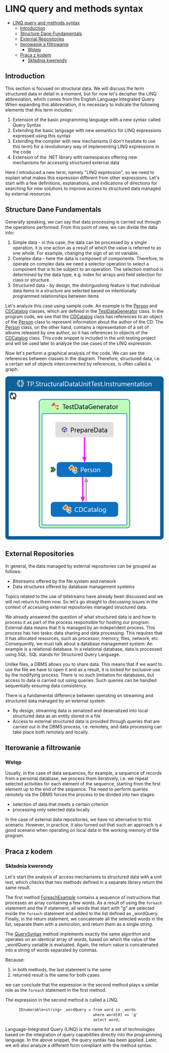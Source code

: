 <!--
//________________________________________________________________________________________________________________
//  Copyright (C) 2024, Mariusz Postol LODZ POLAND.
//
//  To be in touch join the community by pressing the `Watch` button and get started commenting using the 
// discussion panel at https://github.com/mpostol/TP/discussions/182
//
//  by introducing yourself and telling us what you do with this community.
//________________________________________________________________________________________________________________
-->

# LINQ query and methods syntax

- [LINQ query and methods syntax](#linq-query-and-methods-syntax)
  - [Introduction](#introduction)
  - [Structure Dane Fundamentals](#structure-dane-fundamentals)
  - [External Repositories](#external-repositories)
  - [Iterowanie a filtrowanie](#iterowanie-a-filtrowanie)
    - [Wstęp](#wstęp)
  - [Praca z kodem](#praca-z-kodem)
    - [Składnia kwerendy](#składnia-kwerendy)

## Introduction

This section is focused on structural data. We will discuss the term structured data in detail in a moment, but for now let's decipher the LINQ abbreviation, which comes from the English Language Integrated Query. When expanding this abbreviation, it is necessary to indicate the following elements that this term includes:

1. Extension of the basic programming language with a new syntax called Query Syntax
2. Extending the basic language with new semantics for LINQ expressions expressed using this syntax
3. Extending the compiler with new mechanisms (I don't hesitate to use this term) for a revolutionary way of implementing LINQ expressions in the code
4. Extension of the .NET library with namespaces offering new mechanisms for accessing structured external data

Here I introduced a new term, namely "LINQ expression", so we need to explain what makes this expression different from other expressions. Let's start with a few definitions, explanations, and indications of directions for searching for new solutions to improve access to structured data managed by external resources.

## Structure Dane Fundamentals

Generally speaking, we can say that data processing is carried out through the operations performed. From this point of view, we can divide the data into:

1. Simple data - in this case, the data can be processed by a single operation, it is one action as a result of which the value is referred to as one whole. For example, changing the sign of an int variable.
2. Complex data – here the data is composed of components. Therefore, to operate on complex data we need a selector operation to select a component that is to be subject to an operation. The selection method is determined by the data type, e.g. index for arrays and field selection for class or structure.
3. Structured data - by design, the distinguishing feature is that individual data items in a structure are selected based on intentionally programmed relationships between items

Let's analyze this case using sample code. An example is the [Person][Person] and [CDCatalog][CDCatalog] classes, which are defined in the [TestDataGenerator][TestDataGenerator] class. In the program code, we see that the [CDCatalog][CDCatalog] class has references to an object of the [Person][Person] class to represent information about the author of the CD. The [Person][Person] class, on the other hand, contains a representation of a set of albums released by one author, so it has references to objects of the [CDCatalog][CDCatalog] class. This code snippet is included in the unit testing project and will be used later to analyze the use cases of the LINQ expression.

Now let's perform a graphical analysis of the code. We can see the references between classes in the diagram. Therefore, structured data, i.e. a certain set of objects interconnected by references, is often called a graph.

![PersonCodeMap](../.Media/PersonCodeMap.png)

## External Repositories

In general, the data managed by external repositories can be grouped as follows:

- Bitstreams offered by the file system and network
- Data structures offered by database management systems

Topics related to the use of bitstreams have already been discussed and we will not return to them now. So let's go straight to discussing issues in the context of accessing external repositories managed structured data.

We already answered the question of what structured data is and how to process it as part of the process responsible for hosting our program. External data means that it is managed by an independent process. This process has two tasks: data sharing and data processing. This requires that it has allocated resources, such as processor, memory, files, network, etc. Consequently, we must talk about a database management system. An example is a relational database. In a relational database, data is processed using SQL. SQL stands for Structured Query Language.

Unlike files, a DBMS allows you to share data. This means that if we want to use the file we have to open it and as a result, it is locked for exclusive use by the modifying process. There is no such limitation for databases, but access to data is carried out using queries. Such queries can be handled sequentially ensuring data consistency.

There is a fundamental difference between operating on streaming and structured data managed by an external system:

- By design, streaming data is serialized and deserialized into local structured data as an entity stored in a file
- Access to external structured data is provided through queries that are carried out in the DBMS process, i.e. remotely, and data processing can take place both remotely and locally.

## Iterowanie a filtrowanie

### Wstęp

Usually, in the case of data sequences, for example, a sequence of records from a personal database, we process them iteratively, i.e. we repeat selected activities for each element of the sequence, starting from the first element up to the end of the sequence. The need to perform queries remotely via the DBMS forces the process to be divided into two stages:

- selection of data that meets a certain criterion
- processing only selected data locally

In the case of external data repositories, we have no alternative to this scenario. However, in practice, it also turned out that such an approach is a good scenario when operating on local data in the working memory of the program.

## Praca z kodem

### Składnia kwerendy

Let's start the analysis of access mechanisms to structured data with a unit test, which checks that two methods defined in a separate library return the same result.

The first method [ForeachExample][ForeachExample] contains a sequence of instructions that processes an array containing a few words. As a result of using the `foreach` statement and the if statement, all words that start with "g" are selected inside the `foreach` statement and added to the list defined as _wordQuery. Finally, in the return statement, we concatenate all the selected words in the list, separate them with a semicolon, and return them as a single string.

The [QuerySyntax][QuerySyntax] method implements exactly the same algorithm and operates on an identical array of words, based on which the value of the _wordQuery variable is evaluated. Again, the return value is concatenated into a string of words separated by commas.

[ForeachExample]: LINQQueryAndMethodsSyntax/LinqQuerySyntaxExamples.cs#L20-L28
[QuerySyntax]: LINQQueryAndMethodsSyntax/LinqQuerySyntaxExamples.cs#L30-L37

Because:

1. in both methods, the last statement is the same
2. returned result is the same for both cases

we can conclude that the expression in the second method plays a similar role as the `foreach` statement in the first method.

The expression in the second method is called a LINQ.

``` CSharp
      IEnumerable<string> _wordQuery = from word in _words
                                       where word[0] == 'g'
                                       select word;
```

Language-Integrated Query (LINQ) is the name for a set of technologies based on the integration of query capabilities directly into the programming language. In the above snippet, the query syntax has been applied. Later, we will also analyze a different form compliant with the method syntax.

<!--
Tu trzeba wyraźnie podkreślić, że w pierwszej metodzie mamy instrukcję, natomiast w drugim wrażenie, więc nie można ich porównywać – bo to dwie różne konstrukcje językowe. Można jedynie mówić o ich podobnej roli w sekwencji wyznaczania wartości, natomiast nie można mówić o ich ekwiwalentności.

Warto tu jednak zauważyć, że w obu przypadkach mam do czynienia ze zmienną, która reprezentuje źródło danych tworzących pewien ciąg wartości. Ciąg charakteryzuje się tym, że znany jest jego pierwszy element i dla każdego element z wyjątkiem ostatniego znany jest jego następnik. Dane złożone, które charakteryzują się takimi relacjami pomiędzy elementami są reprezentowane przez typ IEnumerable.

#### IEnumerable

Tradycyjnie klawisz F12 przeniesie nas do definicji tego interfejsu. Z definicji tej widzimy, że zawiera on jedną metodę: GetEnumerator. I znowu używając klawisza F12 otwieramy definicję interfejsu `IEnumerator`, natomiast klawiszem Alt-F12 definicję niegeneryczną tego samego interfejsu. Z definicji tego typu wynika, że selekcja składowych zwracanego obiektu polega na wyróżnieniu jednego elementu zwanego aktualnym. Natomiast istnienie metody MoveNext potwierdza, że to złożenie jest ciągiem.

Wracając do analizy naszego kodu przykładowego, trzeba podkreślić, że w obu rozważanych przypadkach, tzn. w obu metodach zmienna _words musi być typu implementującego interfejs `IEnumerable`. Wynika to z wymagań językowych definicji instrukcji foreach i wyrażenia LINQ.

Skoro jednak dwie różne konstrukcje językowe możemy wykorzystać do implementacji tego samego algorytmu przetwarzania informacji musimy sformułować obiektywne kryterium pozwalające wybrać jedno z nich w konkretnym przypadku. Innymi słowy musimy zaadresować pytanie: po co nam dwie konstrukcje językowe, a zatem dwa różne sposoby operowania na ciągach danych. Aby odpowiedzieć na to pytanie musimy poznać jeszcze jedną właściwość wyrażeń LINQ.

Przejdźmy zatem do kolejnego przykładu. Ten test jednostkowy został wykorzystany do wywołania kolejnej implementacji podobnego algorytmu wyznaczania wartości typu string na podstawie zawartości tablicy jak poprzednio, a więc zawierajacej kilka słów. W odróżnieniu od poprzedniej implementacji, w metodzie [QuerySyntaxSideEffect][QuerySyntaxSideEffect] dodano jedną instrukcję modyfikującą tablicę źródłową w ten sposób, aby wyeliminować w niej słowa zaczynające się na literę q, ale umieszczoną w kodzie po instrukcji zawierającej wyrażenie LINQ, które zgodnie z jego semantyką jest odpowiedzialne za dokonanie selekcji słów na q. Tu możemy zauważyć pewną sprzeczność, a mianowicie wyrażenie to ciąg operacji, które są wykonywany w celu wyznaczenia jednej wartości o typie bazowym, który z góry da się przewidzieć na etapie kompilacji, więc w trakcie pisania programu. Gdyby jednak operacje opisane wyrażeniem LINQ były skutecznie wykonane, to zmienna _wordQuery powinna zawierać ciąg wybranych słów i instrukcja modyfikacji źródła danych w linijce 41 kodu nie mogłaby wpłynąć na końcowy rezultat działania, a w tym przypadku rezultatem jest pusty string. Jak to wyjaśnić?

[QuerySyntaxSideEffect]: LINQQueryAndMethodsSyntax/LinqQuerySyntaxExamples.cs#L39-L47

Na razie, aby próbować to wyjaśnić, musimy użyć naszej wyobraźni. Wyobraźmy sobie zatem, że zmienna _words zgodnie z semantyką tego wyrażenia faktycznie reprezentuje zewnętrzne źródło danych, np. bazę danych. Innymi słowy wyobraźmy sobie, że zmienna `_words` to nie tablica w pamięci lokalnej, tylko tablica w relacyjnej bazie danych. Takie założenie całkowicie rujnuje rozumienie wyrażenia jako złożonej ale ciągle lokalnej operacji wyznaczania wartości. Aby ten scenariusz mógł być zrealizowany muszą się zdarzyć następujące operacje:

- wyrażenie musi być przetłumaczone na kwerendę zapisaną w języku zrozumiałym dla zewnętrznego repozytorium, np. kwerendę SQL w przypadku zamiaru realizacji wyrażenia w relacyjnej bazie danych
- kwerenda musi być wysłana do innego procesu, często realizowanego zdalnie na innej platformie sprzętowej i systemowej
- Po odebraniu kwerendy proces przystępuje do jej wykonania realizując opisane w niej operacje, oczywiście pod warunkiem pozytywnej ich autoryzacji w kontekście jakiejś tożsamości i jej uprawnień
- Po zakończeniu realizacji zwracany jest rezultat w postaci ciągu wartości. Ciąg ten może być przetwarzany dalej lokalnie przez kolejne instrukcje programu

Aby zbytnio nie narażać wyobraźni i cierpliwości na szwank, obiecuję, że omówimy konkretny przykład ilustrujący ten scenariusz.

Wróćmy teraz do poprzedniego przykładu i spróbujmy podsumować skutek wykorzystania wyrażenia LINQ, a nie jednej z operacji iteracyjnego przetwarzania danych. Z uwagi na konieczność uzyskania dostępu do danych zewnętrznych musimy w algorytmie wydzielić wyraźnie dwie fazy:

- Wstępną selekcję danych podlegających dalszemu przetwarzaniu
- Przetwarzanie wyselekcjonowanych danych zgodnie z potrzebami procesowymi

W pierwszym kroku wyrażenie LINQ nie jest wykonywane, tylko tłumaczone tak, by mogło być reprezentowane jako obiekt. Referencja do tego obiektu jest podstawiana do zmiennej _wordQuery. Innymi słowy po wykonaniu wyrażenia LINQ wartość zmiennej `_wordQuery` reprezentuje przepis co trzeba zrobić, by wyznaczyć wartość wyrażenia. Przepis ten może być wykorzystany później na dwa sposoby:

- może być wykonany lokalnie jako wyrażenie
- może być przetłumaczony na dowolny język dedykowany dla wybranego repozytorium i wysłany do niego w celu zdalnego wykonania

Scenariusz, w którym tłumaczymy wyrażenie na inny język i wykonujemy kwerendę zdalnie wymaga spełnienia dodatkowych warunkach, o których opowiem później.

Rozważmy jeszcze teoretyczny scenariusz, w którym użyjemy instrukcji foreach i zmiennej reprezentującej zewnętrzne repozytorium. Ponieważ w obu przypadkach zmienna ta musi implementować interfejs IEnumerable, jest to nawet praktycznie możliwe. Jednak w takim przypadku nie można zrealizować wstępnej selekcji i wszystkie dane muszą być skopiowane do lokalnej pamięci ze zdalnego repozytorium, aby mogły być wykorzystane przez tą instrukcję.
Takie rozbicie procesu przetwarzania na selekcję i operowanie na podzbiorze danych, które zostały wyselekcjonowane, ma zastosowanie nie tylko do zewnętrznych repozytoriów, gdzie musi być zastosowane. Mianowicie, jest przydatne również, gdy trzeba rozdzielić miejsce występowania w programie preselekcji danych i ich przetwarzania w celu poprawy efektywności procesu tworzenie programu dzięki możliwości koncentracji uwagi na wybranych aspektach implementacji algorytmu, a w tym przypadku na selekcji danych i operowaniu na danych.

## Praca domowa

### Kod

Przejdźmy do zdefiniowania pracy domowej, a w ramach pracy domowej zagadka. Ilustracją do niej jest metoda AnonymousType i skojarzona z nią metoda testowa, które znajdują się w przykładowym kodzie programu.

Aby odpowiedzieć na pytania, które zaraz zadam, po pierwsze, trzeba przeanalizować kod przykładowy, by go zrozumieć. Nie powinno to być trudne, bo jest bardzo podobny do omówionych w ramach tej lekcji przykładów, a mianowicie w tej metodzie wybieramy wszystkie obiekty klasy Customer spełniajcie warunek zdefiniowany w konstrukcji where wyrażenia LINQ. W konstrukcji select natomiast tworzymy obiekty zawierające wybrane dane odczytane z obiektów Customer.

Następnie z lekcji poprzednich trzeba przypomnieć sobie, z lekcji poprzednich, dwa tematy:

- co to jest typ anonimowy?
- co oznacz słowo kluczowe var w przedstawionym programie?

### Prezentacja

I teraz pytania:

- Czy w przykładowym kodzie programu możemy wykorzystać typ nazwany i tworzyć obiekty tego typu w konstrukcji select?
Proszę udzielić odpowiedzi niezależnie dla dwóch przypadków:

- Zmienna customers reprezentuje lokalny obiekt, jak w tym przykładzie
- Zmienna customers reprezentuje wybrane dane w zewnętrznym repozytorium, przykładowo jest tabelą w relacyjnej bazie danych

Poprawność odpowiedzi na to pytanie i co ważniejsze jakie są konsekwencje można sprawdzić modyfikując kod tak, aby testować odroczenie wykonania wyrażenia LINQ, tak jak to robiliśmy poprzednio. Poprawna odpowiedź na to pytanie powinna być podpowiedzią do następnego pytania

- Czy i kiedy musimy korzystać z typów anonimowych ?

Ważnym słowem w tym pytaniu jest „musimy”, no bo jeśli musimy to pytanie „czy warto?” staje się bezzasadne. Jeśli musimy to nie trzeba już szukać innych kryteriów uzasadniających wykorzystanie typów anonimowych.  
-->

[TestDataGenerator]: ../StructuralDataUnitTest/Instrumentation/TestDataGenerator.cs#L17-L73
[Person]: ../StructuralDataUnitTest/Instrumentation/TestDataGenerator.cs#L29-L47
[CDCatalog]: ../StructuralDataUnitTest/Instrumentation/TestDataGenerator.cs#L61-L72

